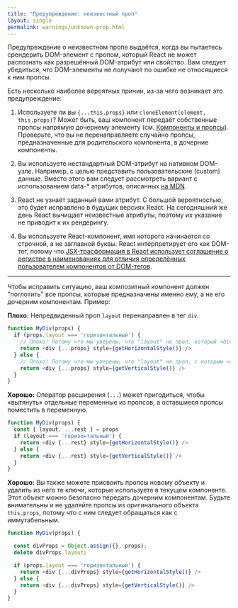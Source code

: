 ```yaml
---
title: "Предупреждение: неизвестный проп"
layout: single
permalink: warnings/unknown-prop.html
---
```


Предупреждение о неизвестном пропе выдаётся, когда вы пытаетесь срендерить DOM-элемент с пропом, который React не может распознать как разрешённый DOM-атрибут или свойство. Вам следует убедиться, что DOM-элементы не получают по ошибке не относящиеся к ним пропсы.

Есть несколько наиболее вероятных причин, из-за чего возникает это предупреждение:

1. Используете ли вы `{...this.props}` или `cloneElement(element, this.props)`? Может быть, ваш компонент передаёт собственные пропсы напрямую дочернему элементу (см. [Компоненты и пропсы](/docs/transferring-props.html)). Проверьте, что вы не перенаправляете случайно пропсы, предназначенные для родительского компонента, в дочерние компоненты.

2. Вы используете нестандартный DOM-атрибут на нативном DOM-узле. Например, с целью представить пользовательские (custom) данные. Вместо этого вам следует рассмотреть вариант с использованием data-* атрибутов, описанных [на MDN](https://developer.mozilla.org/ru/docs/Web/Guide/HTML/Using_data_attributes).

3. React не узнаёт заданный вами атрибут. С большой вероятностью, это будет исправлено в будущих версиях React. На сегодняшний же день React вычищает неизвестные атрибуты, поэтому их указание не приводит к их рендерингу.

4. Вы используете React-компонент, имя которого начинается со строчной, а не заглавной буквы. React интерпретирует его как DOM-тег, потому что [JSX-трасформация в React использует соглашение о регистре в наименованиях для отличия определённых пользователем компонентов от DOM-тегов](/docs/jsx-in-depth.html#user-defined-components-must-be-capitalized).

---

Чтобы исправить ситуацию, ваш композитный компонент должен "поглотить" все пропсы, которые предназначены именно ему, а не его дочерним компонентам. Пример:

**Плохо:** Непредвиденный проп `layout` перенаправлен в тег `div`.

```js
function MyDiv(props) {
  if (props.layout === 'горизонтальный') {
    // Плохо! Потому что мы уверены, что "layout" не проп, который <div> понимает.
    return <div {...props} style={getHorizontalStyle()} />
  } else {
    // Плохо! Потому что мы уверены, что "layout" не проп, с которым <div> работает.
    return <div {...props} style={getVerticalStyle()} />
  }
}
```

**Хорошо:** Оператор расширения (`...`) может пригодиться, чтобы «вытянуть» отдельные переменные из пропсов, а оставшиеся пропсы поместить в переменную.

```js
function MyDiv(props) {
  const { layout, ...rest } = props
  if (layout === 'горизонтальный') {
    return <div {...rest} style={getHorizontalStyle()} />
  } else {
    return <div {...rest} style={getVerticalStyle()} />
  }
}
```

**Хорошо:** Вы также можете присвоить пропсы новому объекту и удалить из него те ключи, которые используете в текущем компоненте. Этот объект можно безопасно передать дочерним компонентам. Будьте внимательны и не удаляйте пропсы из оригинального объекта `this.props`, потому что с ним следует обращаться как с иммутабельным.

```js
function MyDiv(props) {

  const divProps = Object.assign({}, props);
  delete divProps.layout;

  if (props.layout === 'горизонтальный') {
    return <div {...divProps} style={getHorizontalStyle()} />
  } else {
    return <div {...divProps} style={getVerticalStyle()} />
  }
}
```
